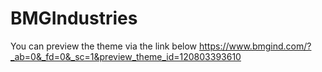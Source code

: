 # BMGIndustries

You can preview the theme via the link below
https://www.bmgind.com/?_ab=0&_fd=0&_sc=1&preview_theme_id=120803393610
